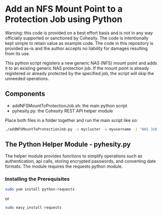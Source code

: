 # Add an NFS Mount Point to a Protection Job using Python

Warning: this code is provided on a best effort basis and is not in any way officially supported or sanctioned by Cohesity. The code is intentionally kept simple to retain value as example code. The code in this repository is provided as-is and the author accepts no liability for damages resulting from its use.

This python script registers a new generic NAS (NFS) mount point and adds it to an existing generic NAS protection job. If the mount point is already registered or already protected by the specified job, the script will skip the unneeded operations.

## Components

* addNFSMountToProtectionJob.sh: the main python script
* pyhesity.py: the Cohesity REST API helper module

Place both files in a folder together and run the main script like so:

```bash
./addNFSMountToProtectionJob.py -v mycluster -u myusername -j "NAS Job Name" -m 192.168.1.4:/var/nfs2
```

## The Python Helper Module - pyhesity.py

The helper module provides functions to simplify operations such as authentication, api calls, storing encrypted passwords, and converting date formats. The module requires the requests python module.

### Installing the Prerequisites

```bash
sudo yum install python-requests
```

or

```bash
sudo easy_install requests
```
